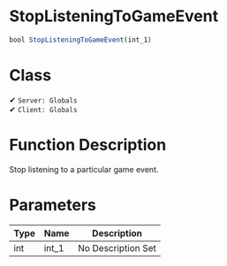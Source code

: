 # StopListeningToGameEvent
```js
bool StopListeningToGameEvent(int_1)
```
# Class
✔ `Server: Globals`  
✔ `Client: Globals`  

# Function Description
Stop listening to a particular game event.
# Parameters
Type|Name|Description
--|--|--
int|int_1|No Description Set
